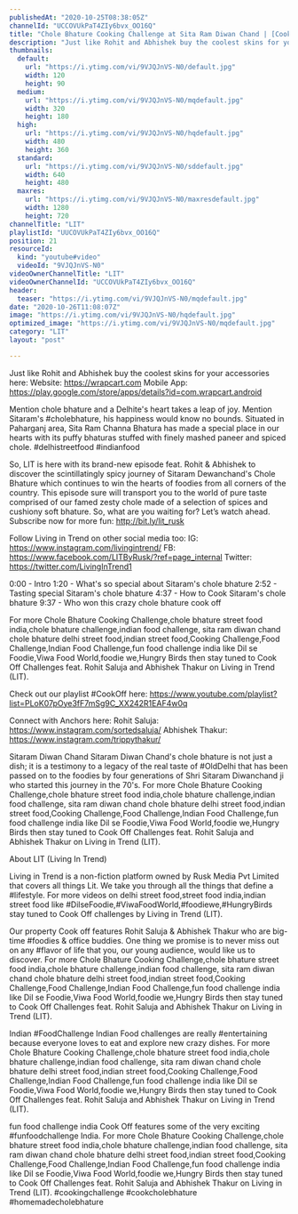 ```yaml
---
publishedAt: "2020-10-25T08:38:05Z"
channelId: "UCCOVUkPaT4ZIy6bvx_OO16Q"
title: "Chole Bhature Cooking Challenge at Sita Ram Diwan Chand | [Cook Off#20]"
description: "Just like Rohit and Abhishek buy the coolest skins for your accessories here:\nWebsite: https://wrapcart.com\nMobile App: https://play.google.com/store/apps/details?id=com.wrapcart.android\n\nMention chole bhature and a Delhite's heart takes a leap of joy. Mention Sitaram's #cholebhature, his happiness would know no bounds. Situated in Paharganj area, Sita Ram Channa Bhatura has made a special place in our hearts with its puffy bhaturas stuffed with finely mashed paneer and spiced chole. #delhistreetfood #indianfood\n\nSo, LIT is here with its brand-new episode feat. Rohit & Abhishek to discover the scintillatingly spicy journey of Sitaram Dewanchand's Chole Bhature which continues to win the hearts of foodies from all corners of the country. This episode sure will transport you to the world of pure taste comprised of our famed zesty chole made of a selection of spices and cushiony soft bhature. So, what are you waiting for? Let’s watch ahead. Subscribe now for more fun: http://bit.ly/lit_rusk\n\nFollow Living in Trend on other social media too:\nIG: https://www.instagram.com/livingintrend/\nFB: https://www.facebook.com/LITByRusk/?ref=page_internal \nTwitter: https://twitter.com/LivingInTrend1\n\n0:00 - Intro\n1:20 - What's so special about Sitaram's chole bhature\n2:52 - Tasting special Sitaram's chole bhature\n4:37 - How to Cook Sitaram's chole bhature\n9:37 - Who won this crazy chole bhature cook off\n\nFor more Chole Bhature Cooking Challenge,chole bhature street food india,chole bhature challenge,indian food challenge, sita ram diwan chand chole bhature delhi street food,indian street food,Cooking Challenge,Food Challenge,Indian Food Challenge,fun food challenge india like Dil se Foodie,Viwa Food World,foodie we,Hungry Birds then stay tuned to Cook Off Challenges feat. Rohit Saluja and Abhishek Thakur on Living in Trend (LIT).\n\nCheck out our playlist #CookOff here: https://www.youtube.com/playlist?list=PLoK07pOye3fF7mSg9C_XX242R1EAF4w0q\n\nConnect with Anchors here:\nRohit Saluja: https://www.instagram.com/sortedsaluja/\nAbhishek Thakur: https://www.instagram.com/trippythakur/\n\nSitaram Diwan Chand\nSitaram Diwan Chand's chole bhature is not just a dish; it is a testimony to a legacy of the real taste of #OldDelhi that has been passed on to the foodies by four generations of Shri Sitaram Diwanchand ji who started this journey in the 70's. For more Chole Bhature Cooking Challenge,chole bhature street food india,chole bhature challenge,indian food challenge, sita ram diwan chand chole bhature delhi street food,indian street food,Cooking Challenge,Food Challenge,Indian Food Challenge,fun food challenge india like Dil se Foodie,Viwa Food World,foodie we,Hungry Birds then stay tuned to Cook Off Challenges feat. Rohit Saluja and Abhishek Thakur on Living in Trend (LIT).\n\nAbout LIT (Living In Trend)\n\nLiving in Trend is a non-fiction platform owned by Rusk Media Pvt Limited that covers all things Lit. We take you through all the things that define a #lifestyle. For more videos on delhi street food,street food india,indian street food like #DilseFoodie,#ViwaFoodWorld,#foodiewe,#HungryBirds stay tuned to Cook Off challenges by Living in Trend (LIT).\n\nOur property Cook off features Rohit Saluja & Abhishek Thakur who are big-time #foodies & office buddies. One thing we promise is to never miss out on any #flavor of life that you, our young audience, would like us to discover. For more Chole Bhature Cooking Challenge,chole bhature street food india,chole bhature challenge,indian food challenge, sita ram diwan chand chole bhature delhi street food,indian street food,Cooking Challenge,Food Challenge,Indian Food Challenge,fun food challenge india like Dil se Foodie,Viwa Food World,foodie we,Hungry Birds then stay tuned to Cook Off Challenges feat. Rohit Saluja and Abhishek Thakur on Living in Trend (LIT).\n\nIndian #FoodChallenge\nIndian Food challenges are really #entertaining because everyone loves to eat and explore new crazy dishes. For more Chole Bhature Cooking Challenge,chole bhature street food india,chole bhature challenge,indian food challenge, sita ram diwan chand chole bhature delhi street food,indian street food,Cooking Challenge,Food Challenge,Indian Food Challenge,fun food challenge india like Dil se Foodie,Viwa Food World,foodie we,Hungry Birds then stay tuned to Cook Off Challenges feat. Rohit Saluja and Abhishek Thakur on Living in Trend (LIT).\n\nfun food challenge india \nCook Off features some of the very exciting #funfoodchallenge India. For more Chole Bhature Cooking Challenge,chole bhature street food india,chole bhature challenge,indian food challenge, sita ram diwan chand chole bhature delhi street food,indian street food,Cooking Challenge,Food Challenge,Indian Food Challenge,fun food challenge india like Dil se Foodie,Viwa Food World,foodie we,Hungry Birds then stay tuned to Cook Off Challenges feat. Rohit Saluja and Abhishek Thakur on Living in Trend (LIT). #cookingchallenge #cookcholebhature #homemadecholebhature"
thumbnails:
  default:
    url: "https://i.ytimg.com/vi/9VJQJnVS-N0/default.jpg"
    width: 120
    height: 90
  medium:
    url: "https://i.ytimg.com/vi/9VJQJnVS-N0/mqdefault.jpg"
    width: 320
    height: 180
  high:
    url: "https://i.ytimg.com/vi/9VJQJnVS-N0/hqdefault.jpg"
    width: 480
    height: 360
  standard:
    url: "https://i.ytimg.com/vi/9VJQJnVS-N0/sddefault.jpg"
    width: 640
    height: 480
  maxres:
    url: "https://i.ytimg.com/vi/9VJQJnVS-N0/maxresdefault.jpg"
    width: 1280
    height: 720
channelTitle: "LIT"
playlistId: "UUCOVUkPaT4ZIy6bvx_OO16Q"
position: 21
resourceId:
  kind: "youtube#video"
  videoId: "9VJQJnVS-N0"
videoOwnerChannelTitle: "LIT"
videoOwnerChannelId: "UCCOVUkPaT4ZIy6bvx_OO16Q"
header:
  teaser: "https://i.ytimg.com/vi/9VJQJnVS-N0/mqdefault.jpg"
date: "2020-10-26T11:08:07Z"
image: "https://i.ytimg.com/vi/9VJQJnVS-N0/hqdefault.jpg"
optimized_image: "https://i.ytimg.com/vi/9VJQJnVS-N0/mqdefault.jpg"
category: "LIT"
layout: "post"

---
```

Just like Rohit and Abhishek buy the coolest skins for your accessories here:
Website: https://wrapcart.com
Mobile App: https://play.google.com/store/apps/details?id=com.wrapcart.android

Mention chole bhature and a Delhite's heart takes a leap of joy. Mention Sitaram's #cholebhature, his happiness would know no bounds. Situated in Paharganj area, Sita Ram Channa Bhatura has made a special place in our hearts with its puffy bhaturas stuffed with finely mashed paneer and spiced chole. #delhistreetfood #indianfood

So, LIT is here with its brand-new episode feat. Rohit & Abhishek to discover the scintillatingly spicy journey of Sitaram Dewanchand's Chole Bhature which continues to win the hearts of foodies from all corners of the country. This episode sure will transport you to the world of pure taste comprised of our famed zesty chole made of a selection of spices and cushiony soft bhature. So, what are you waiting for? Let’s watch ahead. Subscribe now for more fun: http://bit.ly/lit_rusk

Follow Living in Trend on other social media too:
IG: https://www.instagram.com/livingintrend/
FB: https://www.facebook.com/LITByRusk/?ref=page_internal 
Twitter: https://twitter.com/LivingInTrend1

0:00 - Intro
1:20 - What's so special about Sitaram's chole bhature
2:52 - Tasting special Sitaram's chole bhature
4:37 - How to Cook Sitaram's chole bhature
9:37 - Who won this crazy chole bhature cook off

For more Chole Bhature Cooking Challenge,chole bhature street food india,chole bhature challenge,indian food challenge, sita ram diwan chand chole bhature delhi street food,indian street food,Cooking Challenge,Food Challenge,Indian Food Challenge,fun food challenge india like Dil se Foodie,Viwa Food World,foodie we,Hungry Birds then stay tuned to Cook Off Challenges feat. Rohit Saluja and Abhishek Thakur on Living in Trend (LIT).

Check out our playlist #CookOff here: https://www.youtube.com/playlist?list=PLoK07pOye3fF7mSg9C_XX242R1EAF4w0q

Connect with Anchors here:
Rohit Saluja: https://www.instagram.com/sortedsaluja/
Abhishek Thakur: https://www.instagram.com/trippythakur/

Sitaram Diwan Chand
Sitaram Diwan Chand's chole bhature is not just a dish; it is a testimony to a legacy of the real taste of #OldDelhi that has been passed on to the foodies by four generations of Shri Sitaram Diwanchand ji who started this journey in the 70's. For more Chole Bhature Cooking Challenge,chole bhature street food india,chole bhature challenge,indian food challenge, sita ram diwan chand chole bhature delhi street food,indian street food,Cooking Challenge,Food Challenge,Indian Food Challenge,fun food challenge india like Dil se Foodie,Viwa Food World,foodie we,Hungry Birds then stay tuned to Cook Off Challenges feat. Rohit Saluja and Abhishek Thakur on Living in Trend (LIT).

About LIT (Living In Trend)

Living in Trend is a non-fiction platform owned by Rusk Media Pvt Limited that covers all things Lit. We take you through all the things that define a #lifestyle. For more videos on delhi street food,street food india,indian street food like #DilseFoodie,#ViwaFoodWorld,#foodiewe,#HungryBirds stay tuned to Cook Off challenges by Living in Trend (LIT).

Our property Cook off features Rohit Saluja & Abhishek Thakur who are big-time #foodies & office buddies. One thing we promise is to never miss out on any #flavor of life that you, our young audience, would like us to discover. For more Chole Bhature Cooking Challenge,chole bhature street food india,chole bhature challenge,indian food challenge, sita ram diwan chand chole bhature delhi street food,indian street food,Cooking Challenge,Food Challenge,Indian Food Challenge,fun food challenge india like Dil se Foodie,Viwa Food World,foodie we,Hungry Birds then stay tuned to Cook Off Challenges feat. Rohit Saluja and Abhishek Thakur on Living in Trend (LIT).

Indian #FoodChallenge
Indian Food challenges are really #entertaining because everyone loves to eat and explore new crazy dishes. For more Chole Bhature Cooking Challenge,chole bhature street food india,chole bhature challenge,indian food challenge, sita ram diwan chand chole bhature delhi street food,indian street food,Cooking Challenge,Food Challenge,Indian Food Challenge,fun food challenge india like Dil se Foodie,Viwa Food World,foodie we,Hungry Birds then stay tuned to Cook Off Challenges feat. Rohit Saluja and Abhishek Thakur on Living in Trend (LIT).

fun food challenge india 
Cook Off features some of the very exciting #funfoodchallenge India. For more Chole Bhature Cooking Challenge,chole bhature street food india,chole bhature challenge,indian food challenge, sita ram diwan chand chole bhature delhi street food,indian street food,Cooking Challenge,Food Challenge,Indian Food Challenge,fun food challenge india like Dil se Foodie,Viwa Food World,foodie we,Hungry Birds then stay tuned to Cook Off Challenges feat. Rohit Saluja and Abhishek Thakur on Living in Trend (LIT). #cookingchallenge #cookcholebhature #homemadecholebhature